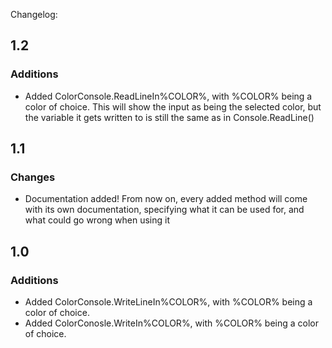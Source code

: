 Changelog:
## 1.2
### Additions
- Added ColorConsole.ReadLineIn%COLOR%, with %COLOR% being a color of choice. This will show the input as being the selected color, but the variable it gets written to is still the same as in Console.ReadLine()

## 1.1
### Changes
- Documentation added! From now on, every added method will come with its own documentation, specifying what it can be used for, and what could go wrong when using it

## 1.0
### Additions
- Added ColorConsole.WriteLineIn%COLOR%, with %COLOR% being a color of choice.
- Added ColorConosle.WriteIn%COLOR%, with %COLOR% being a color of choice.
